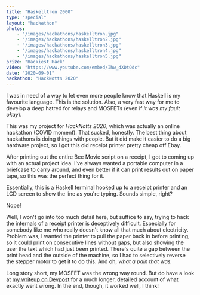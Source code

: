 ```yaml
---
title: "Haskelltron 2000"
type: "special"
layout: "hackathon"
photos:
    - "/images/hackathons/haskelltron.jpg"
    - "/images/hackathons/haskelltron2.jpg"
    - "/images/hackathons/haskelltron3.jpg"
    - "/images/hackathons/haskelltron4.jpg"
    - "/images/hackathons/haskelltron5.jpg"
prize: "Hackiest Hack"
video: "https://www.youtube.com/embed/Ihw_dXDtOdc"
date: "2020-09-01"
hackathon: "HackNotts 2020"
---
```


I was in need of a way to let even more people know that Haskell is my
favourite language. This is the solution. Also, a very fast way for me to
develop a deep hatred for relays and MOSFETs (even if *it was my fault okay*).

This was my project for *HackNotts 2020*, which was actually an online
hackathon (COVID moment). That sucked, honestly. The best thing about hackathons
is doing things with people. But it did make it easier to do a big hardware
project, so I got this old receipt printer pretty cheap off Ebay.

After printing out the entire Bee Movie script on a receipt, I got to coming up
with an actual project idea. I've always wanted a portable computer in a
briefcase to carry around, and even better if it can print results out on paper
tape, so this was the perfect thing for it.

Essentially, this is a Haskell terminal hooked up to a receipt printer and an LCD
screen to show the line as you're typing. Sounds simple, right?

Nope!

Well, I won't go into too much detail here, but suffice to say, trying to hack
the internals of a receipt printer is deceptively difficult. Especially for
somebody like me who really doesn't know all that much about electricity.
Problem was, I wanted the printer to pull the paper back in before printing, so
it could print on consecutive lines without gaps, but also showing the user the
text which had just been printed. There's quite a gap between the print head
and the outside of the machine, so I had to selectively reverse the stepper
motor to get it to do this. And oh, *what a pain that was.*

Long story short, my MOSFET was the wrong way round. But do have a look at
[my writeup on Devpost](https://devpost.com/software/the-haskelltron-2000) for
a much longer, detailed account of what exactly went wrong. In the end, though,
it worked well, I think!
